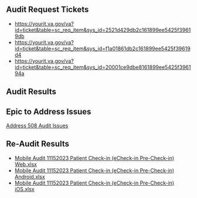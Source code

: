 ## Audit Request Tickets

- https://yourit.va.gov/va?id=ticket&table=sc_req_item&sys_id=2521d429db2c161899ee5425f39619db
- https://yourit.va.gov/va?id=ticket&table=sc_req_item&sys_id=f1a01861db2c161899ee5425f39619d4
- https://yourit.va.gov/va?id=ticket&table=sc_req_item&sys_id=20001ce9dbe8161899ee5425f396194a

## Audit Results 



## Epic to Address Issues

[Address 508 Audit Issues](https://app.zenhub.com/workspaces/check-in-experience-61fc23a2cb8a14001132e102/issues/gh/department-of-veterans-affairs/va.gov-team/59304)

## Re-Audit Results

- [Mobile Audit 11152023 Patient Check-in (eCheck-in  Pre-Check-in) Web.xlsx](https://github.com/department-of-veterans-affairs/va.gov-team/blob/master/products/health-care/checkin/508-audits/April-2023/Mobile%20Audit%2011152023%20Patient%20Check-in%20(eCheck-in%20%20Pre-Check-in)%20Web.xlsx)
- [Mobile Audit 11152023 Patient Check-in (eCheck-in  Pre-Check-in) Android.xlsx](https://github.com/department-of-veterans-affairs/va.gov-team/blob/master/products/health-care/checkin/508-audits/April-2023/Mobile%20Audit%2011152023%20Patient%20Check-in%20(eCheck-in%20%20Pre-Check-in)%20Android.xlsx)
- [Mobile Audit 11152023 Patient Check-in (eCheck-in  Pre-Check-in) iOS.xlsx](https://github.com/department-of-veterans-affairs/va.gov-team/blob/master/products/health-care/checkin/508-audits/April-2023/Mobile%20Audit%2011152023%20Patient%20Check-in%20(eCheck-in%20%20Pre-Check-in)%20iOS.xlsx)
